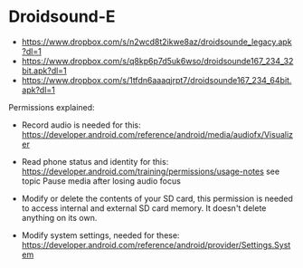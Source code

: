 Droidsound-E 
============
* https://www.dropbox.com/s/n2wcd8t2ikwe8az/droidsounde_legacy.apk?dl=1
* https://www.dropbox.com/s/q8kp6p7d5uk6wso/droidsounde167_234_32bit.apk?dl=1
* https://www.dropbox.com/s/1tfdn6aaaqjrpt7/droidsounde167_234_64bit.apk?dl=1


Permissions explained:
* Record audio is needed for this: https://developer.android.com/reference/android/media/audiofx/Visualizer

* Read phone status and identity for this: https://developer.android.com/training/permissions/usage-notes 
see topic Pause media after losing audio focus

* Modify or delete the contents of your SD card, this permission is needed to access internal and external SD card memory. It doesn't delete anything on its own.

* Modify system settings, needed for these: https://developer.android.com/reference/android/provider/Settings.System
